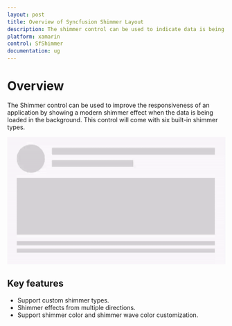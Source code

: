 ```yaml
---
layout: post
title: Overview of Syncfusion Shimmer Layout
description: The shimmer control can be used to indicate data is being loaded in the background.
platform: xamarin
control: SfShimmer
documentation: ug
---
```


# Overview

The Shimmer control can be used to improve the responsiveness of an application by showing a modern shimmer effect when the data is being loaded in the background. This control will come with six built-in shimmer types.

![The shimmer control for Xamarin.Forms](Overview_images/Shimmer_Syncfusion.gif)

## Key features

* Support custom shimmer types.
* Shimmer effects from multiple directions.
* Support shimmer color and shimmer wave color customization.


